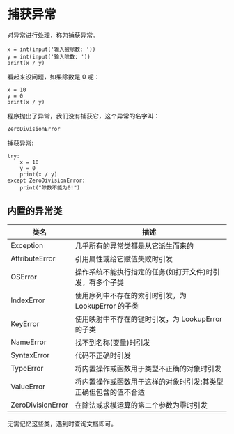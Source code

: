 # 捕获异常

对异常进行处理，称为捕获异常。

```python3
x = int(input('输入被除数: '))
y = int(input('输入除数: '))
print(x / y)
```

看起来没问题，如果除数是 0 呢：

<div class="run"></div>

```python3
x = 10
y = 0
print(x / y)
```

程序抛出了异常，我们没有捕获它，这个异常的名字叫：

```
ZeroDivisionError
```

捕获异常:

<div class="run"></div>

```python3
try:
    x = 10
    y = 0
    print(x / y)
except ZeroDivisionError:
    print("除数不能为0!")
```

## 内置的异常类

| 类名              | 描述                                                            |
| ----------------- | --------------------------------------------------------------- |
| Exception         | 几乎所有的异常类都是从它派生而来的                              |
| AttributeError    | 引用属性或给它赋值失败时引发                                    |
| OSError           | 操作系统不能执行指定的任务(如打开文件)时引发，有多个子类        |
| IndexError        | 使用序列中不存在的索引时引发，为 LookupError 的子类             |
| KeyError          | 使用映射中不存在的键时引发，为 LookupError 的子类               |
| NameError         | 找不到名称(变量)时引发                                          |
| SyntaxError       | 代码不正确时引发                                                |
| TypeError         | 将内置操作或函数用于类型不正确的对象时引发                      |
| ValueError        | 将内置操作或函数用于这样的对象时引发:其类型正确但包含的值不合适 |
| ZeroDivisionError | 在除法或求模运算的第二个参数为零时引发                          |

无需记忆这些类，遇到时查询文档即可。
